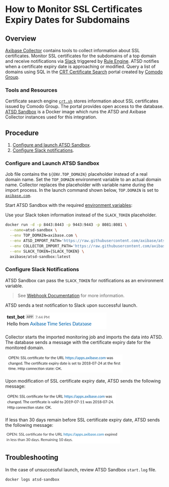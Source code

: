 # How to Monitor SSL Certificates Expiry Dates for Subdomains

## Overview

[Axibase Collector](https://github.com/axibase/axibase-collector/#overview) contains tools to collect information about SSL certificates. Monitor SSL certificates for the subdomains of a top domain and receive notifications via [Slack](https://slack.com/) triggered by [Rule Engine](https://axibase.com/docs/atsd/rule-engine/). ATSD notifies when a certificate expiry date is approaching or modified. Query a list of domains using SQL in the [CRT Certificate Search](https://crt.sh) portal created by [Comodo Group](https://www.comodo.com).

### Tools and Resources

Certificate search engine [`crt.sh`](https://crt.sh) stores information about SSL certificates issued by Comodo Group. The portal provides open access to the database. [ATSD Sandbox](https://github.com/axibase/dockers/tree/atsd-sandbox#overview) is a Docker image which runs the ATSD and Axibase Collector instances used for this integration.

## Procedure

1. [Configure and launch ATSD Sandbox](#configure-and-launch-atsd-sandbox).
1. [Configure Slack notifications](#configure-slack-notifications).

### Configure and Launch ATSD Sandbox

Job file contains the `${ENV.TOP_DOMAIN}` placeholder instead of a real domain name. Set the `TOP_DOMAIN` environment variable to an actual domain name. Collector replaces the placeholder with variable name during the import process. In the launch command shown below, `TOP.DOMAIN` is set to [`axibase.com`](https://axibase.com).

Start ATSD Sandbox with the required [environment variables](https://github.com/axibase/dockers/tree/atsd-sandbox#container-parameters):

Use your Slack token information instead of the `SLACK_TOKEN` placeholder.

```bash
docker run -d -p 8443:8443 -p 9443:9443 -p 8081:8081 \
  --name=atsd-sandbox \
  --env TOP_DOMAIN=axibase.com \
  --env ATSD_IMPORT_PATH='https://raw.githubusercontent.com/axibase/atsd-use-cases/dev-howto-monitor-ssl-for-domains/integrations/atsd-sandbox/monitor-ssl-expiry-dates/resources/ssl-certificates-files.tar.gz' \
  --env COLLECTOR_IMPORT_PATH='https://raw.githubusercontent.com/axibase/atsd-use-cases/dev-howto-monitor-ssl-for-domains/integrations/atsd-sandbox/monitor-ssl-expiry-dates/resources/job_http_subdomains-ssl-certificates.xml' \
  --env SLACK_TOKEN={SLACK_TOKEN} \
  axibase/atsd-sandbox:latest
```

### Configure Slack Notifications

ATSD Sandbox can pass the `SLACK_TOKEN` for notifications as an environment variable.

> See [Webhook Documentation](https://github.com/axibase/dockers/tree/atsd-sandbox#outgoing-webhooks) for more information.

ATSD sends a test notification to Slack upon successful launch.

![Test ATSD Notification](./images/test-notification.png)

Collector starts the imported monitoring job and imports the data into ATSD. The database sends a message with the certificate expiry date for the monitored domain.

 ![Certificate expiry date set](./images/expiry-date-set-1.png)

Upon modification of SSL certificate expiry date, ATSD sends the following message:

![Certificate's expiry date set](./images/expiry-date-changed-1.png)

If less than 30 days remain before SSL certificate expiry date, ATSD sends the following message:

![Expiration rule](./images/expiration-approaching-2.png)

## Troubleshooting

In the case of unsuccessful launch, review ATSD Sandbox `start.log` file.

```bash
docker logs atsd-sandbox
```